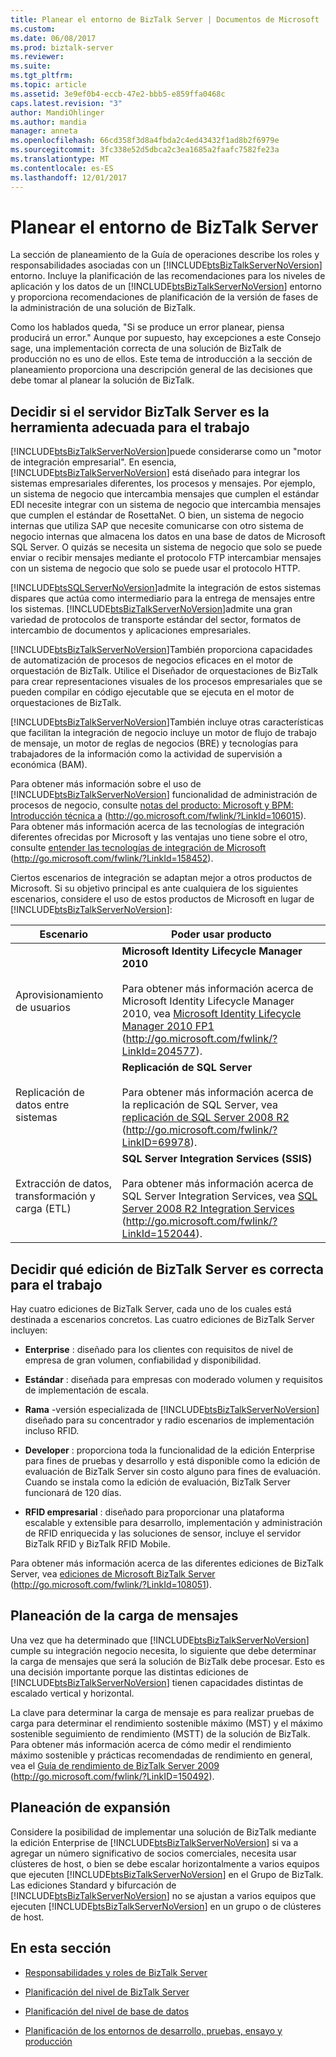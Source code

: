 ```yaml
---
title: Planear el entorno de BizTalk Server | Documentos de Microsoft
ms.custom: 
ms.date: 06/08/2017
ms.prod: biztalk-server
ms.reviewer: 
ms.suite: 
ms.tgt_pltfrm: 
ms.topic: article
ms.assetid: 3e9ef0b4-eccb-47e2-bbb5-e859ffa0468c
caps.latest.revision: "3"
author: MandiOhlinger
ms.author: mandia
manager: anneta
ms.openlocfilehash: 66cd358f3d8a4fbda2c4ed43432f1ad8b2f6979e
ms.sourcegitcommit: 3fc338e52d5dbca2c3ea1685a2faafc7582fe23a
ms.translationtype: MT
ms.contentlocale: es-ES
ms.lasthandoff: 12/01/2017
---
```

# <a name="planning-the-environment-for-biztalk-server"></a>Planear el entorno de BizTalk Server
La sección de planeamiento de la Guía de operaciones describe los roles y responsabilidades asociadas con un [!INCLUDE[btsBizTalkServerNoVersion](../includes/btsbiztalkservernoversion-md.md)] entorno. Incluye la planificación de las recomendaciones para los niveles de aplicación y los datos de un [!INCLUDE[btsBizTalkServerNoVersion](../includes/btsbiztalkservernoversion-md.md)] entorno y proporciona recomendaciones de planificación de la versión de fases de la administración de una solución de BizTalk.  
  
 Como los hablados queda, "Si se produce un error planear, piensa producirá un error." Aunque por supuesto, hay excepciones a este Consejo sage, una implementación correcta de una solución de BizTalk de producción no es uno de ellos. Este tema de introducción a la sección de planeamiento proporciona una descripción general de las decisiones que debe tomar al planear la solución de BizTalk.  
  
## <a name="deciding-whether-biztalk-server-is-the-right-tool-for-the-job"></a>Decidir si el servidor BizTalk Server es la herramienta adecuada para el trabajo  
 [!INCLUDE[btsBizTalkServerNoVersion](../includes/btsbiztalkservernoversion-md.md)]puede considerarse como un "motor de integración empresarial". En esencia, [!INCLUDE[btsBizTalkServerNoVersion](../includes/btsbiztalkservernoversion-md.md)] está diseñado para integrar los sistemas empresariales diferentes, los procesos y mensajes. Por ejemplo, un sistema de negocio que intercambia mensajes que cumplen el estándar EDI necesite integrar con un sistema de negocio que intercambia mensajes que cumplen el estándar de RosettaNet. O bien, un sistema de negocio internas que utiliza SAP que necesite comunicarse con otro sistema de negocio internas que almacena los datos en una base de datos de Microsoft SQL Server. O quizás se necesita un sistema de negocio que solo se puede enviar o recibir mensajes mediante el protocolo FTP intercambiar mensajes con un sistema de negocio que solo se puede usar el protocolo HTTP.  
  
 [!INCLUDE[btsSQLServerNoVersion](../includes/btssqlservernoversion-md.md)]admite la integración de estos sistemas dispares que actúa como intermediario para la entrega de mensajes entre los sistemas. [!INCLUDE[btsBizTalkServerNoVersion](../includes/btsbiztalkservernoversion-md.md)]admite una gran variedad de protocolos de transporte estándar del sector, formatos de intercambio de documentos y aplicaciones empresariales.  
  
 [!INCLUDE[btsBizTalkServerNoVersion](../includes/btsbiztalkservernoversion-md.md)]También proporciona capacidades de automatización de procesos de negocios eficaces en el motor de orquestación de BizTalk. Utilice el Diseñador de orquestaciones de BizTalk para crear representaciones visuales de los procesos empresariales que se pueden compilar en código ejecutable que se ejecuta en el motor de orquestaciones de BizTalk.  
  
 [!INCLUDE[btsBizTalkServerNoVersion](../includes/btsbiztalkservernoversion-md.md)]También incluye otras características que facilitan la integración de negocio incluye un motor de flujo de trabajo de mensaje, un motor de reglas de negocios (BRE) y tecnologías para trabajadores de la información como la actividad de supervisión a económica (BAM).  
  
 Para obtener más información sobre el uso de [!INCLUDE[btsBizTalkServerNoVersion](../includes/btsbiztalkservernoversion-md.md)] funcionalidad de administración de procesos de negocio, consulte [notas del producto: Microsoft y BPM: Introducción técnica a](http://go.microsoft.com/fwlink/?LinkId=106015) (http://go.microsoft.com/fwlink/?LinkId=106015). Para obtener más información acerca de las tecnologías de integración diferentes ofrecidas por Microsoft y las ventajas uno tiene sobre el otro, consulte [entender las tecnologías de integración de Microsoft](http://go.microsoft.com/fwlink/?LinkId=158452) (http://go.microsoft.com/fwlink/?LinkId=158452).  
  
 Ciertos escenarios de integración se adaptan mejor a otros productos de Microsoft. Si su objetivo principal es ante cualquiera de los siguientes escenarios, considere el uso de estos productos de Microsoft en lugar de [!INCLUDE[btsBizTalkServerNoVersion](../includes/btsbiztalkservernoversion-md.md)]:  
  
|**Escenario**|**Poder usar producto**|  
|------------------|------------------------|  
|Aprovisionamiento de usuarios|**Microsoft Identity Lifecycle Manager 2010**<br /><br /> Para obtener más información acerca de Microsoft Identity Lifecycle Manager 2010, vea [Microsoft Identity Lifecycle Manager 2010 FP1](http://go.microsoft.com/fwlink/?LinkId=204577) (http://go.microsoft.com/fwlink/?LinkId=204577).|  
|Replicación de datos entre sistemas|**Replicación de SQL Server**<br /><br /> Para obtener más información acerca de la replicación de SQL Server, vea [replicación de SQL Server 2008 R2](http://go.microsoft.com/fwlink/?LinkID=69978) (http://go.microsoft.com/fwlink/?LinkID=69978).|  
|Extracción de datos, transformación y carga (ETL)|**SQL Server Integration Services (SSIS)**<br /><br /> Para obtener más información acerca de SQL Server Integration Services, vea [SQL Server 2008 R2 Integration Services](http://go.microsoft.com/fwlink/?LinkId=152044) (http://go.microsoft.com/fwlink/?LinkId=152044).|  
  
## <a name="deciding-which-edition-of-biztalk-server-is-right-for-the-job"></a>Decidir qué edición de BizTalk Server es correcta para el trabajo  
 Hay cuatro ediciones de BizTalk Server, cada uno de los cuales está destinada a escenarios concretos. Las cuatro ediciones de BizTalk Server incluyen:  
  
-   **Enterprise** : diseñado para los clientes con requisitos de nivel de empresa de gran volumen, confiabilidad y disponibilidad.  
  
-   **Estándar** : diseñada para empresas con moderado volumen y requisitos de implementación de escala.  
  
-   **Rama** -versión especializada de [!INCLUDE[btsBizTalkServerNoVersion](../includes/btsbiztalkservernoversion-md.md)] diseñado para su concentrador y radio escenarios de implementación incluso RFID.  
  
-   **Developer** : proporciona toda la funcionalidad de la edición Enterprise para fines de pruebas y desarrollo y está disponible como la edición de evaluación de BizTalk Server sin costo alguno para fines de evaluación. Cuando se instala como la edición de evaluación, BizTalk Server funcionará de 120 días.  
  
-   **RFID empresarial** : diseñado para proporcionar una plataforma escalable y extensible para desarrollo, implementación y administración de RFID enriquecida y las soluciones de sensor, incluye el servidor BizTalk RFID y BizTalk RFID Mobile.  
  
 Para obtener más información acerca de las diferentes ediciones de BizTalk Server, vea [ediciones de Microsoft BizTalk Server](http://go.microsoft.com/fwlink/?LinkId=108051) (http://go.microsoft.com/fwlink/?LinkId=108051).  
  
## <a name="planning-for-message-load"></a>Planeación de la carga de mensajes  
 Una vez que ha determinado que [!INCLUDE[btsBizTalkServerNoVersion](../includes/btsbiztalkservernoversion-md.md)] cumple su integración negocio necesita, lo siguiente que debe determinar la carga de mensajes que será la solución de BizTalk debe procesar. Esto es una decisión importante porque las distintas ediciones de [!INCLUDE[btsBizTalkServerNoVersion](../includes/btsbiztalkservernoversion-md.md)] tienen capacidades distintas de escalado vertical y horizontal.  
  
 La clave para determinar la carga de mensaje es para realizar pruebas de carga para determinar el rendimiento sostenible máximo (MST) y el máximo sostenible seguimiento de rendimiento (MSTT) de la solución de BizTalk. Para obtener más información acerca de cómo medir el rendimiento máximo sostenible y prácticas recomendadas de rendimiento en general, vea el [Guía de rendimiento de BizTalk Server 2009](http://go.microsoft.com/fwlink/?LinkID=150492) (http://go.microsoft.com/fwlink/?LinkID=150492).  
  
## <a name="planning-for-expansion"></a>Planeación de expansión  
 Considere la posibilidad de implementar una solución de BizTalk mediante la edición Enterprise de [!INCLUDE[btsBizTalkServerNoVersion](../includes/btsbiztalkservernoversion-md.md)] si va a agregar un número significativo de socios comerciales, necesita usar clústeres de host, o bien se debe escalar horizontalmente a varios equipos que ejecuten [!INCLUDE[btsBizTalkServerNoVersion](../includes/btsbiztalkservernoversion-md.md)] en el Grupo de BizTalk. Las ediciones Standard y bifurcación de [!INCLUDE[btsBizTalkServerNoVersion](../includes/btsbiztalkservernoversion-md.md)] no se ajustan a varios equipos que ejecuten [!INCLUDE[btsBizTalkServerNoVersion](../includes/btsbiztalkservernoversion-md.md)] en un grupo o de clústeres de host.  
  
## <a name="in-this-section"></a>En esta sección  
  
-   [Responsabilidades y roles de BizTalk Server](../technical-guides/biztalk-server-roles-and-responsibilities.md)  
  
-   [Planificación del nivel de BizTalk Server](../technical-guides/planning-the-biztalk-server-tier.md)  
  
-   [Planificación del nivel de base de datos](../technical-guides/planning-the-database-tier.md)  
  
-   [Planificación de los entornos de desarrollo, pruebas, ensayo y producción](../technical-guides/planning-the-development-testing-staging-and-production-environments.md)